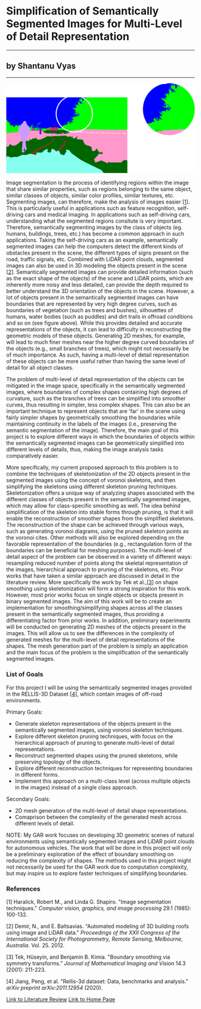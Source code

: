 <!-- layout: default
title: "Project Proposal"
permalink: /csce645/proposal/ -->
# Simplification of Semantically Segmented Images for Multi-Level of Detail Representation
---
## by Shantanu Vyas
---

![Image](/assets/images/proposal_pic_00.png)

Image segmentation is the process of identifying regions within the image that share similar properties, such as regions belonging to the same object, similar classes of objects, similar color profiles, similar textures, etc. Segmenting images, can therefore, make the analysis of images easier [[1](https://www.sciencedirect.com/science/article/pii/S0734189X85901537)]. This is particularly useful in applications such as feature recognition, self-driving cars and medical imaging. In applications such as self-driving cars, understanding what the segmented regions consitute is very important. Therefore, semantically segmenting images by the class of objects (eg. humans, buildings, trees, etc.) has become a common approach in such applications. Taking the self-driving cars as an example, semantically segmented images can help the computers detect the different kinds of obstacles present in the scene, the different types of signs present on the road, traffic signals, etc. Combined with LiDAR point clouds, segmented images can also be used in 3D modeling the objects present in the scene [[2](https://ethz.ch/content/dam/ethz/special-interest/baug/igp/photogrammetry-remote-sensing-dam/documents/pdf/isprs_2012_demir_baltsavias.pdf)]. Semantically segmented images can provide detailed information (such as the exact shape of the objects) of the scene and LiDAR points, which are inherently more noisy and less detailed, can provide the depth required to better understand the 3D orientation of the objects in the scene. However, a lot of objects present in the semantically segmented images can have boundaries that are represented by very high degree curves, such as boundaries of vegetation (such as trees and bushes), silhouettes of humans, water bodies (such as puddles) and dirt trails in offroad conditions and so on (see figure above). While this provides detailed and accurate representations of the objects, it can lead to difficulty in reconstructing the geometric models of these objects. Generating 2D meshes, for example, will lead to much finer meshes near the higher degree curved boundaries of the objects (e.g., small branches of trees), which might not necessarily be of much importance. As such, having a multi-level of detail representation of these objects can be more useful rather than having the same level of detail for all object classes. 

The problem of multi-level of detail representation of the objects can be mitigated in the image space, specifically in the semantically segmented images, where boundaries of complex shapes containing high degrees of curvature, such as the branches of trees can be simplified into smoother curves, thus resulting in simpler, less complex shapes. This can also be an important technique to represent objects that are 'far' in the scene using fairly simpler shapes by geometrically smoothing the boundaries while maintaining continuity in the labels of the images (i.e., preserving the semantic segmentation of the image). Therefore, the main goal of this project is to explore different ways in which the boundaries of objects within the semantically segmented images can be geometrically simplified into different levels of details, thus, making the image analysis tasks comparatively easier. 

More specifically, my current proposed approach to this problem is to combine the techniques of skeletonization of the 2D objects present in the segmented images using the concept of voronoi skeletons, and then simplifying the skeletons using different skeleton pruning techniques. Skeletonization offers a unique way of analyzing shapes associated with the different classes of objects present in the semantically segmented images, which may allow for class-specific smoothing as well. The idea behind simplification of the skeleton into stable forms through pruning, is that it will enable the reconstruction of smoother shapes from the simplified skeletons. The reconstruction of the shape can be achieved through various ways, such as generating voronoi diagrams, using the pruned skeleton points as the voronoi cites. Other methods will also be explored depending on the favorable representation of the boundaries (e.g., rectangulation form of the boundaries can be beneficial for meshing purposes). The multi-level of detail aspect of the problem can be observed in a variety of different ways: resampling reduced number of points along the skeletal representation of the images, hierarchical approach to pruning of the skeletons, etc. Prior works that have taken a similar approach are discussed in detail in the literature review. More specifically the work by Tek et al.,[[3](https://link.springer.com/article/10.1023/A:1011229911541)] on shape smoothing using skeletonization will form a strong inspiration for this work. However, most prior works focus on single objects or objects present in binary segmented images. The aim of this work will be to create an implementation for smoothing/simplifying shapes across all the classes present in the semantically segmented images, thus providing a differentiating factor from prior works. In addition, preliminary experiments will be conducted on generating 2D meshes of the objects present in the images. This will allow us to see the differences in the complexity of generated meshes for the multi-level of detail representations of the shapes. The mesh generation part of the problem is simply an application and the main focus of the problem is the simplification of the semantically segmented images.

### List of Goals
For this project I will be using the semantically segmented images provided in the RELLIS-3D Dataset [[4](https://arxiv.org/abs/2011.12954)], which contain images of off-road environments.

Primary Goals:
- Generate skeleton representations of the objects present in the semantically segmented images, using voronoi skeleton techniques.
- Explore different skeleton pruning techniques, with focus on the hierarchical approach of pruning to generate multi-level of detail representations.
- Reconstruct segmented shapes using the pruned skeletons, while preserving topology of the objects.
- Explore different reconstruction techniques for representing boundaries in different forms.
- Implement this approach on a multi-class level (across multiple objects in the images) instead of a single class approach.

Secondary Goals:
- 2D mesh generation of the multi-level of detail shape representations.
- Comaprison between the complexity of the generated mesh across different levels of detail.

NOTE: My GAR work focuses on developing 3D geometric scenes of natural environments using semantically segmented images and LiDAR point clouds for autonomous vehicles. The work that will be done in this project will only be a preliminary exploration of the effect of boundary smoothing on reducing the complexity of shapes. The methods used in this project might not necessarily be used for the GAR work due to computation complexity, but may inspire us to explore faster techniques of simplifying boundaries.

### References
[1] Haralick, Robert M., and Linda G. Shapiro. "Image segmentation techniques." _Computer vision, graphics, and image processing_ 29.1 (1985): 100-132.

[2] Demir, N., and E. Baltsavias. "Automated modeling of 3D building roofs using image and LiDAR data." _Proceedings of the XXII Congress of the International Society for Photogrammetry, Remote Sensing, Melbourne, Australia_. Vol. 25. 2012.

[3] Tek, Hüseyin, and Benjamin B. Kimia. "Boundary smoothing via symmetry transforms." _Journal of Mathematical Imaging and Vision_ 14.3 (2001): 211-223.

[4] Jiang, Peng, et al. "Rellis-3d dataset: Data, benchmarks and analysis." _arXiv preprint arXiv:2011.12954_ (2020).

[Link to Literature Review](https://sjvyas.github.io/csce645/literature-review)
[Link to Home Page](https://sjvyas.github.io/csce645/)

